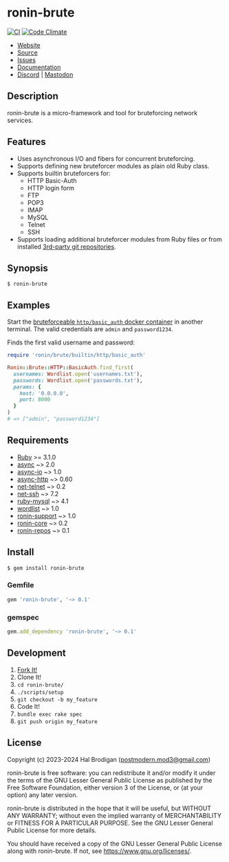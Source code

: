 # ronin-brute

[![CI](https://github.com/ronin-rb/ronin-brute/actions/workflows/ruby.yml/badge.svg)](https://github.com/ronin-rb/ronin-brute/actions/workflows/ruby.yml)
[![Code Climate](https://codeclimate.com/github/ronin-rb/ronin-brute.svg)](https://codeclimate.com/github/ronin-rb/ronin-brute)

* [Website](https://ronin-rb.dev/)
* [Source](https://github.com/ronin-rb/ronin-brute)
* [Issues](https://github.com/ronin-rb/ronin-brute/issues)
* [Documentation](https://ronin-rb.dev/docs/ronin-brute)
* [Discord](https://discord.gg/6WAb3PsVX9) |
  [Mastodon](https://infosec.exchange/@ronin_rb)

## Description

ronin-brute is a micro-framework and tool for bruteforcing network services.

## Features

* Uses asynchronous I/O and fibers for concurrent bruteforcing.
* Supports defining new bruteforcer modules as plain old Ruby class.
* Supports builtin bruteforcers for:
  * HTTP Basic-Auth
  * HTTP login form
  * FTP
  * POP3
  * IMAP
  * MySQL
  * Telnet
  * SSH
* Supports loading additional bruteforcer modules from Ruby files or from
  installed [3rd-party git repositories][ronin-repos].

## Synopsis

```shell
$ ronin-brute
```

## Examples

Start the [bruteforceable `http/basic_auth` docker
container][bruteforceable/http/basic_auth] in another terminal. The valid
credentials are `admin` and `password1234`.

[bruteforceable/http/basic_auth]: https://github.com/ronin-rb/bruteforceable/tree/main/http/basic_auth

Finds the first valid username and password:

```ruby
require 'ronin/brute/builtin/http/basic_auth'

Ronin::Brute::HTTP::BasicAuth.find_first(
  usernames: Wordlist.open('usernames.txt'),
  passwords: Wordlist.open('passwords.txt'),
  params: {
    host: '0.0.0.0',
    port: 8000
  }
)
# => ["admin", "password1234"]
```

## Requirements

* [Ruby] >= 3.1.0
* [async] ~> 2.0
* [async-io] ~> 1.0
* [async-http] ~> 0.60
* [net-telnet] ~> 0.2
* [net-ssh] ~> 7.2
* [ruby-mysql] ~> 4.1
* [wordlist] ~> 1.0
* [ronin-support] ~> 1.0
* [ronin-core] ~> 0.2
* [ronin-repos] ~> 0.1

## Install

```shell
$ gem install ronin-brute
```

### Gemfile

```ruby
gem 'ronin-brute', '~> 0.1'
```

### gemspec

```ruby
gem.add_dependency 'ronin-brute', '~> 0.1'
```

## Development

1. [Fork It!](https://github.com/ronin-rb/ronin-brute/fork)
2. Clone It!
3. `cd ronin-brute/`
4. `./scripts/setup`
5. `git checkout -b my_feature`
6. Code It!
7. `bundle exec rake spec`
8. `git push origin my_feature`

## License

Copyright (c) 2023-2024 Hal Brodigan (postmodern.mod3@gmail.com)

ronin-brute is free software: you can redistribute it and/or modify
it under the terms of the GNU Lesser General Public License as published
by the Free Software Foundation, either version 3 of the License, or
(at your option) any later version.

ronin-brute is distributed in the hope that it will be useful,
but WITHOUT ANY WARRANTY; without even the implied warranty of
MERCHANTABILITY or FITNESS FOR A PARTICULAR PURPOSE.  See the
GNU Lesser General Public License for more details.

You should have received a copy of the GNU Lesser General Public License
along with ronin-brute.  If not, see <https://www.gnu.org/licenses/>.

[Ruby]: https://www.ruby-lang.org
[async]: https://github.com/socketry/async#readme
[async-io]: https://github.com/socketry/async-io#readme
[async-http]: https://github.com/socketry/async-http#readme
[net-telnet]: https://github.com/ruby/net-telnet#readme
[net-ssh]: https://github.com/net-ssh/net-ssh#readme
[ruby-mysql]: https://gitlab.com/tmtms/ruby-mysql#readme
[wordlist]: https://github.com/postmodern/wordlist.rb#readme
[ronin-support]: https://github.com/ronin-rb/ronin-support#readme
[ronin-core]: https://github.com/ronin-rb/ronin-core#readme
[ronin-repos]: https://github.com/ronin-rb/ronin-repos#readme
